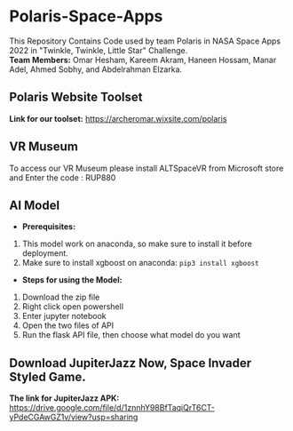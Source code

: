 # Polaris-Space-Apps
This Repository Contains Code used by team Polaris in NASA Space Apps 2022 in "Twinkle, Twinkle, Little Star" Challenge. <br>
**Team Members:** Omar Hesham, Kareem Akram, Haneen Hossam, Manar Adel, Ahmed Sobhy, and Abdelrahman Elzarka.

## Polaris Website Toolset

**Link for our toolset:** https://archeromar.wixsite.com/polaris

## VR Museum

To access our VR Museum please install ALTSpaceVR from Microsoft store and Enter the code : RUP880

## AI Model

- **Prerequisites:**
1. This model work on anaconda, so make sure to install it before deployment.
2. Make sure to install xgboost on anaconda:
`pip3 install xgboost`

- **Steps for using the Model:**
1. Download the zip file
2. Right click open powershell
3. Enter jupyter notebook
4. Open the two files of API
5. Run the flask API file, then choose what model do you want


## Download JupiterJazz Now, Space Invader Styled Game. 

**The link for JupiterJazz APK:** <br>
https://drive.google.com/file/d/1znnhY98BfTaqiQrT6CT-yPdeCGAwGZ1v/view?usp=sharing
